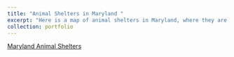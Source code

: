 ```yaml
---
title: "Animal Shelters in Maryland "
excerpt: "Here is a map of animal shelters in Maryland, where they are and what time they open. I got my data from overpass turbo <br/><img src='/images/sad_animal_pic.jpeg'>"
collection: portfolio
---
```

[Maryland Animal Shelters](https://khylton1.github.io/portfolio/MD_shelters/#6/40.480/-76.428)
